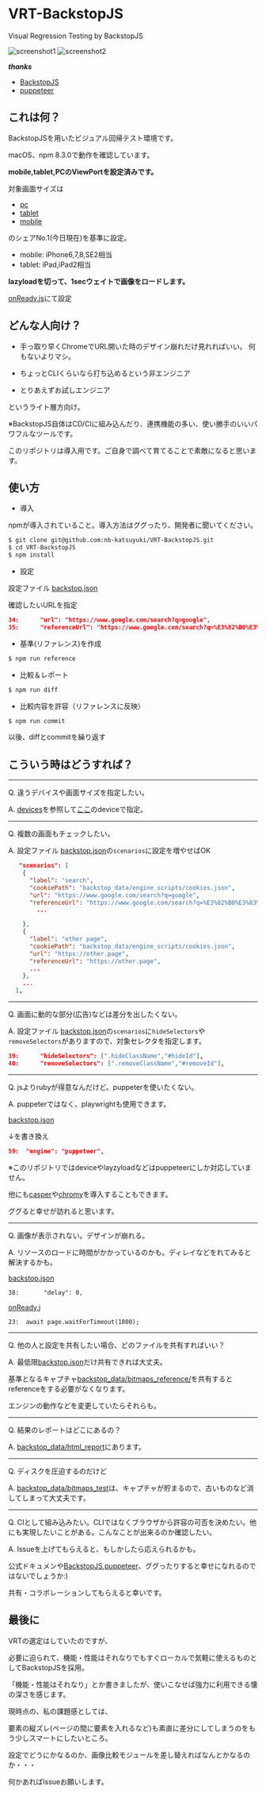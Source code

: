 # VRT-BackstopJS

Visual Regression Testing by BackstopJS

![screenshot1](./doc/screenshot1.png)
![screenshot2](./doc/screenshot2.png)


***thanks***

* [BackstopJS](https://github.com/garris/BackstopJS)
* [puppeteer](https://github.com/puppeteer/puppeteer)

## これは何？

BackstopJSを用いたビジュアル回帰テスト環境です。

macOS、npm 8.3.0で動作を確認しています。



**mobile,tablet,PCのViewPortを設定済みです。**

対象画面サイズは

* [pc](https://gs.statcounter.com/screen-resolution-stats/desktop/japan)
* [tablet](https://gs.statcounter.com/screen-resolution-stats/tablet/japan)
* [mobile](https://gs.statcounter.com/screen-resolution-stats/mobile/japan)

のシェアNo.1(今日現在)を基準に設定。

* mobile: iPhone6,7,8,SE2相当
* tablet: iPad,iPad2相当

**lazyloadを切って、1secウェイトで画像をロードします。**

[onReady.js](backstop_data/engine_scripts/puppet/onReady.js)にて設定


## どんな人向け？

* 手っ取り早くChromeでURL開いた時のデザイン崩れだけ見れればいい。
何もないよりマシ。

* ちょっとCLIくらいなら打ち込めるという非エンジニア

* とりあえずお試しエンジニア

というライト層方向け。


※BackstopJS自体はCD/CIに組み込んだり、連携機能の多い、使い勝手のいいパワフルなツールです。

このリポジトリは導入用です。ご自身で調べて育てることで素敵になると思います。


## 使い方

* 導入

npmが導入されていること。導入方法はググったり、開発者に聞いてください。

```sh
$ git clone git@github.com:nb-katsuyuki/VRT-BackstopJS.git
$ cd VRT-BackstopJS
$ npm install
```

* 設定

設定ファイル [backstop.json](backstop.json#L34-35)

確認したいURLを指定
```json
34:      "url": "https://www.google.com/search?q=google",
35:      "referenceUrl": "https://www.google.com/search?q=%E3%82%B0%E3%83%BC%E3%82%B0%E3%83%AB",
```

* 基準(リファレンス)を作成

```sh
$ npm run reference
```

* 比較＆レポート

```sh
$ npm run diff
```

* 比較内容を許容（リファレンスに反映）

```sh
$ npm run commit
```

以後、diffとcommitを繰り返す


## こういう時はどうすれば？

---

Q. 違うデバイスや画面サイズを指定したい。

A. [devices](https://github.com/puppeteer/puppeteer/blob/main/src/common/DeviceDescriptors.ts)を参照して[ここ](backstop.json#L6)のdeviceで指定。

---

Q. 複数の画面もチェックしたい。

A. 設定ファイル [backstop.json](backstop.json#L30-L50)の`scenarios`に設定を増やせばOK

```json
   "scenarios": [
    {
      "label": "search",
      "cookiePath": "backstop_data/engine_scripts/cookies.json",
      "url": "https://www.google.com/search?q=google",
      "referenceUrl": "https://www.google.com/search?q=%E3%82%B0%E3%83%BC%E3%82%B0%E3%83%AB",
        ...

    },
    {
      "label": "other page",
      "cookiePath": "backstop_data/engine_scripts/cookies.json",
      "url": "https://other.page",
      "referenceUrl": "https://other.page",
      ...
    },
    ...
  ],

```

---

Q. 画面に動的な部分(広告)などは差分を出したくない。

A.  設定ファイル [backstop.json](backstop.json#L39-L40)の`scenarios`に`hideSelectors`や`removeSelectors`がありますので、対象セレクタを指定します。

```json
39:      "hideSelectors": [".hideClassName","#hideId"],
40:      "removeSelectors": [".removeClassName","#removeId"],
```

---


Q. jsよりrubyが得意なんだけど。puppeterを使いたくない。

A. puppeterではなく、playwrightも使用できます。

[backstop.json](backstop.json#L59)

↓を書き換え

```json
59:  "engine": "puppeteer",
```

※このリポジトリではdeviceやlayzyloadなどはpuppeteerにしか対応していません。


他にも[casper](https://github.com/casperjs/casperjs)や[chromy](https://github.com/OnetapInc/chromy)を導入することもできます。

ググると幸せが訪れると思います。

---

Q. 画像が表示されない。デザインが崩れる。

A. リソースのロードに時間がかかっているのかも。ディレイなどをれてみると解決するかも。

[backstop.json](backstop.json#L38)

```
38:       "delay": 0,
```

[onReady.j](backstop_data/engine_scripts/puppet/onReady.js#L23)

```
23:  await page.waitForTimeout(1000);
```

---

Q. 他の人と設定を共有したい場合、どのファイルを共有すればいい？

A. 最低限[backstop.json](backstop.json)だけ共有できれば大丈夫。

基準となるキャプチャ[backstop_data/bitmaps_reference/](backstop_data/bitmaps_reference/)を共有するとreferenceをする必要がなくなります。

エンジンの動作などを変更していたらそれらも。

---

Q.  結果のレポートはどこにあるの？

A. [backstop_data/html_report](backstop_data/html_report/)にあります。

---

Q. ディスクを圧迫するのだけど

A. [backstop_data/bitmaps_test](backstop_data/bitmaps_test/)は、キャプチャが貯まるので、古いものなど消してしまって大丈夫です。

---

Q. CIとして組み込みたい。CLIではなくブラウザから許容の可否を決めたい。他にも実現したいことがある。こんなことが出来るのか確認したい。

A. Issueを上げてもらえると、もしかしたら応えられるかも。

公式ドキュメンや[BackstopJS](https://github.com/garris/BackstopJS),[puppeteer](https://github.com/puppeteer/puppeteer)、ググったりすると幸せになれるのではないでしょうか:)


共有・コラボレーションしてもらえると幸いです。


## 最後に

VRTの選定はしていたのですが、

必要に迫られて、機能・性能はそれなりでもすぐローカルで気軽に使えるものとしてBackstopJSを採用。

「機能・性能はそれなり」とか書きましたが、使いこなせば強力に利用できる懐の深さを感じます。


現時点の、私の課題感としては、

要素の縦ズレ(ページの間に要素を入れるなど)も素直に差分にしてしまうのをもう少しスマートにしたいところ。

設定でどうにかなるのか、画像比較モジュールを差し替えればなんとかなるのか・・・

何かあればIssueお願いします。

